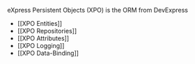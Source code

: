 eXpress Persistent Objects (XPO) is the ORM from DevExpress

- [[XPO Entities]]
- [[XPO Repositories]]
- [[XPO Attributes]]
- [[XPO Logging]]
- [[XPO Data-Binding]]